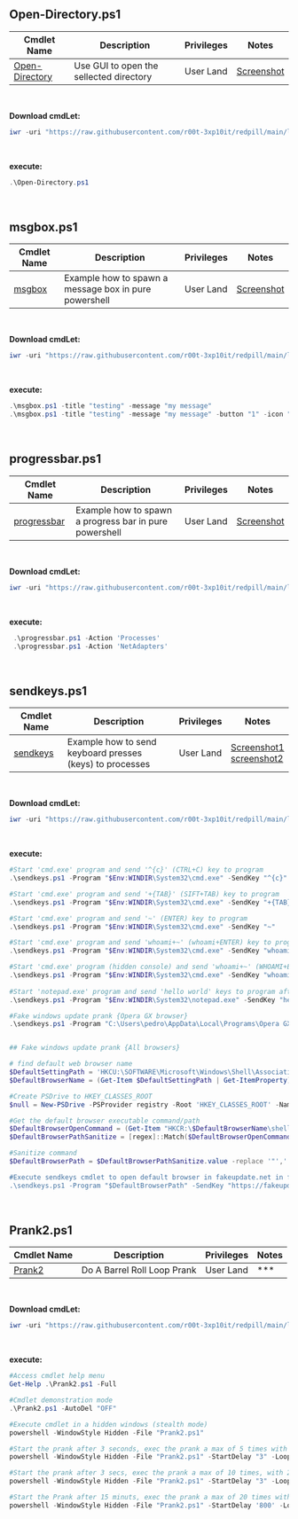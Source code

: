 ## Open-Directory.ps1

|Cmdlet Name|Description|Privileges|Notes|
|---|---|---|---|
|[Open-Directory](https://github.com/r00t-3xp10it/redpill/blob/main/lib/Misc-CmdLets/Open-Directory.ps1)|Use GUI to open the sellected directory|User Land|[Screenshot](https://raw.githubusercontent.com/r00t-3xp10it/redpill/main/lib/Misc-CmdLets/Open-Directory.png)|

<br />

**Download cmdLet:**
```powershell
iwr -uri "https://raw.githubusercontent.com/r00t-3xp10it/redpill/main/lib/Misc-CmdLets/Open-Directory.ps1" -OutFile "Open-Directory.ps1"
```

<br >

**execute:**
```powershell
.\Open-Directory.ps1
```

<br />

## msgbox.ps1

|Cmdlet Name|Description|Privileges|Notes|
|---|---|---|---|
|[msgbox](https://github.com/r00t-3xp10it/redpill/blob/main/lib/Misc-CmdLets/msgbox.ps1)|Example how to spawn a message box in pure powershell|User Land|[Screenshot](https://raw.githubusercontent.com/r00t-3xp10it/redpill/main/lib/Misc-CmdLets/msgbox.png)|

<br />

**Download cmdLet:**
```powershell
iwr -uri "https://raw.githubusercontent.com/r00t-3xp10it/redpill/main/lib/Misc-CmdLets/msgbox.ps1" -OutFile "msgbox.ps1"
```

<br />

**execute:**
```powershell
.\msgbox.ps1 -title "testing" -message "my message"
.\msgbox.ps1 -title "testing" -message "my message" -button "1" -icon "16" -timer "10"
```

<br />

## progressbar.ps1

|Cmdlet Name|Description|Privileges|Notes|
|---|---|---|---|
|[progressbar](https://github.com/r00t-3xp10it/redpill/blob/main/lib/Misc-CmdLets/progressbar.ps1)|Example how to spawn a progress bar in pure powershell|User Land|[Screenshot](https://raw.githubusercontent.com/r00t-3xp10it/redpill/main/lib/Misc-CmdLets/progressbar.png)|

<br />

**Download cmdLet:**
```powershell
iwr -uri "https://raw.githubusercontent.com/r00t-3xp10it/redpill/main/lib/Misc-CmdLets/progressbar.ps1" -OutFile "progressbar.ps1"
```

<br />

**execute:**
```powershell
 .\progressbar.ps1 -Action 'Processes'
 .\progressbar.ps1 -Action 'NetAdapters'
```

<br />

## sendkeys.ps1

|Cmdlet Name|Description|Privileges|Notes|
|---|---|---|---|
|[sendkeys](https://github.com/r00t-3xp10it/redpill/blob/main/lib/Misc-CmdLets/sendkeys.ps1)|Example how to send keyboard presses (keys) to processes|User Land|[Screenshot1](https://raw.githubusercontent.com/r00t-3xp10it/redpill/main/lib/Misc-CmdLets/sendkeys1.png)<br />[screenshot2](https://raw.githubusercontent.com/r00t-3xp10it/redpill/main/lib/Misc-CmdLets/sendkeys2.png)|

<br />

**Download cmdLet:**
```powershell
iwr -uri "https://raw.githubusercontent.com/r00t-3xp10it/redpill/main/lib/Misc-CmdLets/sendkeys.ps1" -OutFile "sendkeys.ps1"
```

<br />

**execute:**
```powershell
#Start 'cmd.exe' program and send '^{c}' (CTRL+C) key to program
.\sendkeys.ps1 -Program "$Env:WINDIR\System32\cmd.exe" -SendKey "^{c}"

#Start 'cmd.exe' program and send '+{TAB}' (SIFT+TAB) key to program
.\sendkeys.ps1 -Program "$Env:WINDIR\System32\cmd.exe" -SendKey "+{TAB}"

#Start 'cmd.exe' program and send '~' (ENTER) key to program
.\sendkeys.ps1 -Program "$Env:WINDIR\System32\cmd.exe" -SendKey "~"

#Start 'cmd.exe' program and send 'whoami+~' (whoami+ENTER) key to program
.\sendkeys.ps1 -Program "$Env:WINDIR\System32\cmd.exe" -SendKey "whoami+~"

#Start 'cmd.exe' program (hidden console) and send 'whoami+~' (WHOAMI+ENTER) key to program
.\sendkeys.ps1 -Program "$Env:WINDIR\System32\cmd.exe" -SendKey "whoami+~" -style "hidden"
   
#Start 'notepad.exe' program and send 'hello world' keys to program after one second of delay
.\sendkeys.ps1 -Program "$Env:WINDIR\System32\notepad.exe" -SendKey "hello world" -ExecDelay '1'

#Fake windows update prank {Opera GX browser}
.\sendkeys.ps1 -Program "C:\Users\pedro\AppData\Local\Programs\Opera GX\launcher.exe" -SendKey "https://fakeupdate.net/win7/~{F11}"


## Fake windows update prank {All browsers}

# find default web browser name
$DefaultSettingPath = 'HKCU:\SOFTWARE\Microsoft\Windows\Shell\Associations\UrlAssociations\http\UserChoice'
$DefaultBrowserName = (Get-Item $DefaultSettingPath | Get-ItemProperty).ProgId

#Create PSDrive to HKEY_CLASSES_ROOT
$null = New-PSDrive -PSProvider registry -Root 'HKEY_CLASSES_ROOT' -Name 'HKCR'

#Get the default browser executable command/path
$DefaultBrowserOpenCommand = (Get-Item "HKCR:\$DefaultBrowserName\shell\open\command" | Get-ItemProperty).'(default)'
$DefaultBrowserPathSanitize = [regex]::Match($DefaultBrowserOpenCommand,'\".+?\"')

#Sanitize command
$DefaultBrowserPath = $DefaultBrowserPathSanitize.value -replace '"','

#Execute sendkeys cmdlet to open default browser in fakeupdate.net in full windows mode 
.\sendkeys.ps1 -Program "$DefaultBrowserPath" -SendKey "https://fakeupdate.net/win7/~{F11}"
```



<br />

## Prank2.ps1

|Cmdlet Name|Description|Privileges|Notes|
|---|---|---|---|
|[Prank2](https://github.com/r00t-3xp10it/redpill/blob/main/lib/Misc-CmdLets/Prank2.ps1)|Do A Barrel Roll Loop Prank|User Land|\*\*\*|

<br />

**Download cmdLet:**
```powershell
iwr -uri "https://raw.githubusercontent.com/r00t-3xp10it/redpill/main/lib/Misc-CmdLets/Prank2.ps1" -OutFile "Prank2.ps1"
```

<br />

**execute:**
```powershell
#Access cmdlet help menu
Get-Help .\Prank2.ps1 -Full

#Cmdlet demonstration mode
.\Prank2.ps1 -AutoDel "OFF"

#Execute cmdlet in a hidden windows (stealth mode)
powershell -WindowStyle Hidden -File "Prank2.ps1"

#Start the prank after 3 seconds, exec the prank a max of 5 times with 20 seconds loops
powershell -WindowStyle Hidden -File "Prank2.ps1" -StartDelay "3" -LoopRange "5" -LoopDelay "20"

#Start the prank after 3 secs, exec the prank a max of 10 times, with 20 seconds delay before each loop and auto-close msgbox after 15 secs
powershell -WindowStyle Hidden -File "Prank2.ps1" -StartDelay "3" -LoopRange "10" -LoopDelay "20" -MsgBoxClose "15"

#Start the Prank after 15 minuts, exec the prank a max of 20 times with 30 seconds delay before each loop
powershell -WindowStyle Hidden -File "Prank2.ps1" -StartDelay '800' -LoopRange '20' -LoopDelay '30'
```

